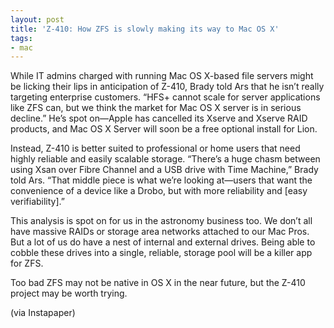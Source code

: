 ```yaml
---
layout: post
title: 'Z-410: How ZFS is slowly making its way to Mac OS X'
tags:
- mac
---
```

While IT admins charged with running Mac OS X-based file servers might be licking their lips in anticipation of Z-410, Brady told Ars that he isn’t really targeting enterprise customers. “HFS+ cannot scale for server applications like ZFS can, but we think the market for Mac OS X server is in serious decline.” He’s spot on—Apple has cancelled its Xserve and Xserve RAID products, and Mac OS X Server will soon be a free optional install for Lion.
  
Instead, Z-410 is better suited to professional or home users that need highly reliable and easily scalable storage. “There’s a huge chasm between using Xsan over Fibre Channel and a USB drive with Time Machine,” Brady told Ars. “That middle piece is what we’re looking at—users that want the convenience of a device like a Drobo, but with more reliability and [easy verifiability].”

This analysis is spot on for us in the astronomy business too. We don’t all have massive RAIDs or storage area networks attached to our Mac Pros. But a lot of us do have a nest of internal and external drives. Being able to cobble these drives into a single, reliable, storage pool will be a killer app for ZFS.

Too bad ZFS may not be native in OS X in the near future, but the Z-410 project may be worth trying.

(via Instapaper)
